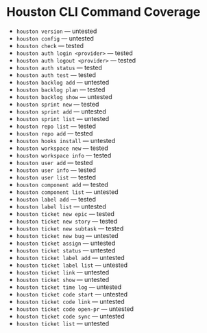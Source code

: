 # Houston CLI Command Coverage

- `houston version` — untested
- `houston config` — untested
- `houston check` — tested
- `houston auth login <provider>` — tested
- `houston auth logout <provider>` — tested
- `houston auth status` — tested
- `houston auth test` — tested
- `houston backlog add` — untested
- `houston backlog plan` — tested
- `houston backlog show` — untested
- `houston sprint new` — tested
- `houston sprint add` — untested
- `houston sprint list` — untested
- `houston repo list` — tested
- `houston repo add` — tested
- `houston hooks install` — untested
- `houston workspace new` — tested
- `houston workspace info` — tested
- `houston user add` — tested
- `houston user info` — tested
- `houston user list` — tested
- `houston component add` — tested
- `houston component list` — untested
- `houston label add` — tested
- `houston label list` — untested
- `houston ticket new epic` — tested
- `houston ticket new story` — tested
- `houston ticket new subtask` — tested
- `houston ticket new bug` — untested
- `houston ticket assign` — untested
- `houston ticket status` — untested
- `houston ticket label add` — untested
- `houston ticket label list` — untested
- `houston ticket link` — untested
- `houston ticket show` — untested
- `houston ticket time log` — untested
- `houston ticket code start` — untested
- `houston ticket code link` — untested
- `houston ticket code open-pr` — untested
- `houston ticket code sync` — untested
- `houston ticket list` — untested
